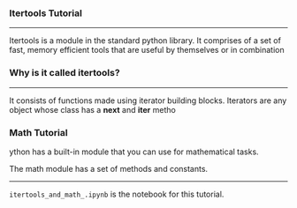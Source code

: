 
### Itertools Tutorial
---
Itertools is a module in the standard python library. It comprises of a set of fast, memory efficient tools that are useful by themselves or in combination

### Why is it called itertools?
---
It consists of functions made using iterator building blocks. Iterators are any object whose class has a __next__ and __iter__ metho


### Math Tutorial
ython has a built-in module that you can use for mathematical tasks.

The math module has a set of methods and constants.

---
`itertools_and_math_.ipynb` is the notebook for this tutorial.
